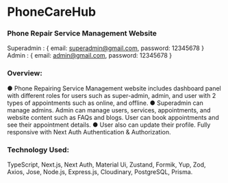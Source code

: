 # PhoneCareHub

### Phone Repair Service Management Website

Superadmin : { email: superadmin@gmail.com, password: 12345678 }
Admin : { email: admin@gmail.com, password: 12345678 }

### Overview:
● Phone Repairing Service Management website includes dashboard panel with different roles for users such as super-admin, admin, and user with 2 types of appointments such as online, and offline.
● Superadmin can manage admins. Admin can manage users, services, appointments, and website content such as FAQs and blogs. User can book appointments and see their appointment details.
● User also can update their profile. Fully responsive with Next Auth Authentication & Authorization.

### Technology Used: 
TypeScript, Next.js, Next Auth, Material Ui, Zustand, Formik, Yup, Zod, Axios, Jose, Node.js,
Express.js, Cloudinary, PostgreSQL, Prisma.
